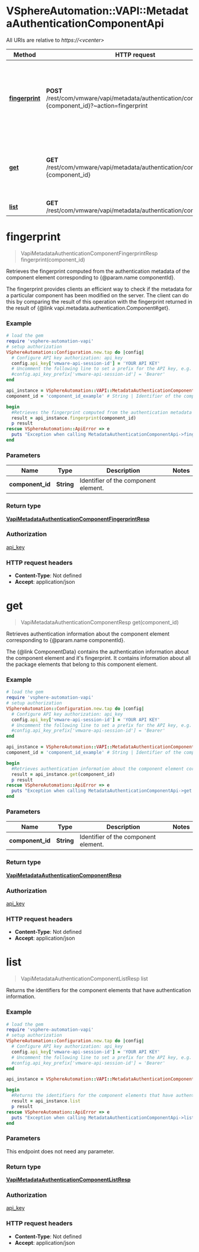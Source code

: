 # VSphereAutomation::VAPI::MetadataAuthenticationComponentApi

All URIs are relative to *https://&lt;vcenter&gt;*

Method | HTTP request | Description
------------- | ------------- | -------------
[**fingerprint**](MetadataAuthenticationComponentApi.md#fingerprint) | **POST** /rest/com/vmware/vapi/metadata/authentication/component/id:{component_id}?~action&#x3D;fingerprint | Retrieves the fingerprint computed from the authentication metadata of the component element corresponding to {@param.name componentId}. &lt;p&gt; The fingerprint provides clients an efficient way to check if the metadata for a particular component has been modified on the server. The client can do this by comparing the result of this operation with the fingerprint returned in the result of {@link vapi.metadata.authentication.Component#get}.
[**get**](MetadataAuthenticationComponentApi.md#get) | **GET** /rest/com/vmware/vapi/metadata/authentication/component/id:{component_id} | Retrieves authentication information about the component element corresponding to {@param.name componentId}. &lt;p&gt; The {@link ComponentData} contains the authentication information about the component element and it&#39;s fingerprint. It contains information about all the package elements that belong to this component element.
[**list**](MetadataAuthenticationComponentApi.md#list) | **GET** /rest/com/vmware/vapi/metadata/authentication/component | Returns the identifiers for the component elements that have authentication information.


# **fingerprint**
> VapiMetadataAuthenticationComponentFingerprintResp fingerprint(component_id)

Retrieves the fingerprint computed from the authentication metadata of the component element corresponding to {@param.name componentId}. <p> The fingerprint provides clients an efficient way to check if the metadata for a particular component has been modified on the server. The client can do this by comparing the result of this operation with the fingerprint returned in the result of {@link vapi.metadata.authentication.Component#get}.

### Example
```ruby
# load the gem
require 'vsphere-automation-vapi'
# setup authorization
VSphereAutomation::Configuration.new.tap do |config|
  # Configure API key authorization: api_key
  config.api_key['vmware-api-session-id'] = 'YOUR API KEY'
  # Uncomment the following line to set a prefix for the API key, e.g. 'Bearer' (defaults to nil)
  #config.api_key_prefix['vmware-api-session-id'] = 'Bearer'
end

api_instance = VSphereAutomation::VAPI::MetadataAuthenticationComponentApi.new
component_id = 'component_id_example' # String | Identifier of the component element.

begin
  #Retrieves the fingerprint computed from the authentication metadata of the component element corresponding to {@param.name componentId}. <p> The fingerprint provides clients an efficient way to check if the metadata for a particular component has been modified on the server. The client can do this by comparing the result of this operation with the fingerprint returned in the result of {@link vapi.metadata.authentication.Component#get}.
  result = api_instance.fingerprint(component_id)
  p result
rescue VSphereAutomation::ApiError => e
  puts "Exception when calling MetadataAuthenticationComponentApi->fingerprint: #{e}"
end
```

### Parameters

Name | Type | Description  | Notes
------------- | ------------- | ------------- | -------------
 **component_id** | **String**| Identifier of the component element. | 

### Return type

[**VapiMetadataAuthenticationComponentFingerprintResp**](VapiMetadataAuthenticationComponentFingerprintResp.md)

### Authorization

[api_key](../README.md#api_key)

### HTTP request headers

 - **Content-Type**: Not defined
 - **Accept**: application/json



# **get**
> VapiMetadataAuthenticationComponentResp get(component_id)

Retrieves authentication information about the component element corresponding to {@param.name componentId}. <p> The {@link ComponentData} contains the authentication information about the component element and it's fingerprint. It contains information about all the package elements that belong to this component element.

### Example
```ruby
# load the gem
require 'vsphere-automation-vapi'
# setup authorization
VSphereAutomation::Configuration.new.tap do |config|
  # Configure API key authorization: api_key
  config.api_key['vmware-api-session-id'] = 'YOUR API KEY'
  # Uncomment the following line to set a prefix for the API key, e.g. 'Bearer' (defaults to nil)
  #config.api_key_prefix['vmware-api-session-id'] = 'Bearer'
end

api_instance = VSphereAutomation::VAPI::MetadataAuthenticationComponentApi.new
component_id = 'component_id_example' # String | Identifier of the component element.

begin
  #Retrieves authentication information about the component element corresponding to {@param.name componentId}. <p> The {@link ComponentData} contains the authentication information about the component element and it's fingerprint. It contains information about all the package elements that belong to this component element.
  result = api_instance.get(component_id)
  p result
rescue VSphereAutomation::ApiError => e
  puts "Exception when calling MetadataAuthenticationComponentApi->get: #{e}"
end
```

### Parameters

Name | Type | Description  | Notes
------------- | ------------- | ------------- | -------------
 **component_id** | **String**| Identifier of the component element. | 

### Return type

[**VapiMetadataAuthenticationComponentResp**](VapiMetadataAuthenticationComponentResp.md)

### Authorization

[api_key](../README.md#api_key)

### HTTP request headers

 - **Content-Type**: Not defined
 - **Accept**: application/json



# **list**
> VapiMetadataAuthenticationComponentListResp list

Returns the identifiers for the component elements that have authentication information.

### Example
```ruby
# load the gem
require 'vsphere-automation-vapi'
# setup authorization
VSphereAutomation::Configuration.new.tap do |config|
  # Configure API key authorization: api_key
  config.api_key['vmware-api-session-id'] = 'YOUR API KEY'
  # Uncomment the following line to set a prefix for the API key, e.g. 'Bearer' (defaults to nil)
  #config.api_key_prefix['vmware-api-session-id'] = 'Bearer'
end

api_instance = VSphereAutomation::VAPI::MetadataAuthenticationComponentApi.new

begin
  #Returns the identifiers for the component elements that have authentication information.
  result = api_instance.list
  p result
rescue VSphereAutomation::ApiError => e
  puts "Exception when calling MetadataAuthenticationComponentApi->list: #{e}"
end
```

### Parameters
This endpoint does not need any parameter.

### Return type

[**VapiMetadataAuthenticationComponentListResp**](VapiMetadataAuthenticationComponentListResp.md)

### Authorization

[api_key](../README.md#api_key)

### HTTP request headers

 - **Content-Type**: Not defined
 - **Accept**: application/json



